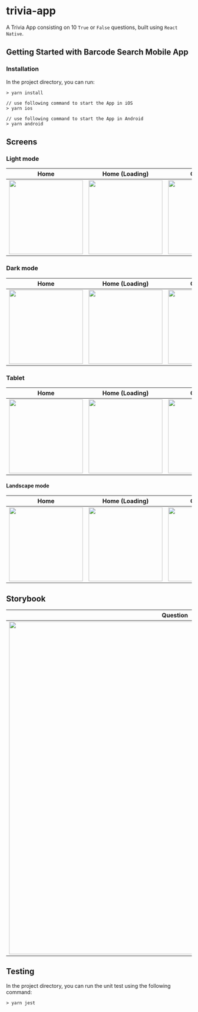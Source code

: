 
# trivia-app
A Trivia App consisting on 10  `True` or `False` questions, built using `React Native`.

## Getting Started with Barcode Search Mobile App

### Installation

In the project directory, you can run:

```
> yarn install

// use following command to start the App in iOS
> yarn ios

// use following command to start the App in Android
> yarn android
```



## Screens
### Light mode
| Home  | Home (Loading) | Questions  | Results |
| ------------- | ------------- | ------------- | ------------- |
| <img src="https://user-images.githubusercontent.com/33632044/141344921-c5708372-2869-485c-b246-c7aaf98ae3ec.png" width="200">  | <img src="https://user-images.githubusercontent.com/33632044/141345127-4a76f535-09e0-4818-8802-8c87ba9a617c.png" width="200">  |<img src="https://user-images.githubusercontent.com/33632044/141370435-5400d896-2b6e-4e28-95c5-634cc35ce6a9.png" width="200">  | <img src="https://user-images.githubusercontent.com/33632044/141345084-69ac61e7-caf7-48ee-95b0-81bd039cbc8a.png" width="200">  |

### Dark mode
| Home  | Home (Loading) | Questions  | Results |
| ------------- | ------------- | ------------- | ------------- |
| <img src="https://user-images.githubusercontent.com/33632044/141347385-4afbe72e-c1b0-4f01-af99-71e720c6b1b4.png" width="200">  | <img src="https://user-images.githubusercontent.com/33632044/141347427-bcfc4307-a4d1-47c9-8875-4bc227eb1717.png" width="200">  |<img src="https://user-images.githubusercontent.com/33632044/141347490-d476cf20-b5bb-4ad4-a18d-f7d234ac8cec.png" width="200">  | <img src="https://user-images.githubusercontent.com/33632044/141347555-30ff1312-8aeb-42d5-b842-261108ba3a75.png" width="200">  |

### Tablet
| Home  | Home (Loading) | Questions  | Results |
| ------------- | ------------- | ------------- | ------------- |
| <img src="https://user-images.githubusercontent.com/33632044/141370582-e005f080-c34e-4c69-885b-c6e2c12eb821.png" width="200">  | <img src="https://user-images.githubusercontent.com/33632044/141370640-b81f5e0b-69b2-46ea-af28-177da32850ae.png" width="200">  |<img src="https://user-images.githubusercontent.com/33632044/141370754-69dc91cd-2dcd-40cc-b364-d5a11ec84784.png" width="200">  | <img src="https://user-images.githubusercontent.com/33632044/141370811-dcce1294-fc16-4a4c-870a-05b74d36c60a.png" width="200">  |

#### Landscape mode
| Home  | Home (Loading) | Questions  | Results |
| ------------- | ------------- | ------------- | ------------- |
| <img src="https://user-images.githubusercontent.com/33632044/141370969-a3df7ddc-3632-423f-af72-b288f905c1ae.png" width="200">  | <img src="https://user-images.githubusercontent.com/33632044/141371044-5b3346a1-9677-4d4e-9b0e-374a5f772ad9.png" width="200">  |<img src="https://user-images.githubusercontent.com/33632044/141371111-0521eeec-f36c-4af8-94ca-c83e3a650766.png" width="200">  | <img src="https://user-images.githubusercontent.com/33632044/141371161-b90c1bd7-288c-4423-a99a-c564a185e34c.png" width="200">  |


## Storybook

| Question  | Thumbnail Question |
| ------------- | ------------- | 
| <img src="https://user-images.githubusercontent.com/33632044/141371999-33dbfca6-cae9-4e86-b660-7d9f1b74f034.gif" width="900">  | <img src="https://user-images.githubusercontent.com/33632044/141344439-228b909e-5744-40c1-8ae4-b96c70749891.gif" width="900">  |


## Testing

In the project directory, you can run the unit test using the following command:

```
> yarn jest
```
